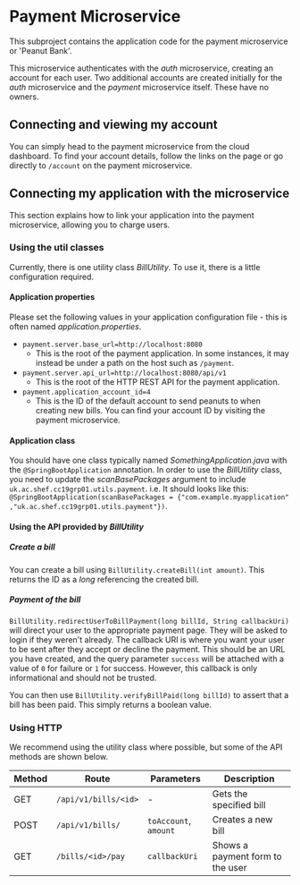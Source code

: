 # Payment Microservice

This subproject contains the application code for the payment microservice or 'Peanut Bank'.

This microservice authenticates with the _auth_ microservice, creating an account for each user. Two additional accounts are created initially for the _auth_ microservice and the _payment_ microservice itself. These have no owners.

## Connecting and viewing my account

You can simply head to the payment microservice from the cloud dashboard. To find your account details, follow the links on the page or go directly to `/account` on the payment microservice.

## Connecting my application with the microservice

This section explains how to link your application into the payment microservice, allowing you to charge users.

### Using the util classes

Currently, there is one utility class _BillUtility_. To use it, there is a little configuration required.

#### Application properties

Please set the following values in your application configuration file - this is often named _application.properties_.

- `payment.server.base_url=http://localhost:8080`
    - This is the root of the payment application. In some instances, it may instead be under a path on the host such as `/payment`.
- `payment.server.api_url=http://localhost:8080/api/v1`
    - This is the root of the HTTP REST API for the payment application.
- `payment.application_account_id=4`
    - This is the ID of the default account to send peanuts to when creating new bills. You can find your account ID by visiting the payment microservice.

#### Application class

You should have one class typically named _SomethingApplication.java_ with the `@SpringBootApplication` annotation. In order to use the _BillUtility_ class, you need to update the _scanBasePackages_ argument to include `uk.ac.shef.cc19grp01.utils.payment`. i.e. It should looks like this: `@SpringBootApplication(scanBasePackages = {"com.example.myapplication" ,"uk.ac.shef.cc19grp01.utils.payment"})`.

#### Using the API provided by _BillUtility_

##### Create a bill

You can create a bill using `BillUtility.createBill(int amount)`. This returns the ID as a _long_ referencing the created bill.

##### Payment of the bill

`BillUtility.redirectUserToBillPayment(long billId, String callbackUri)` will direct your user to the appropriate payment page. They will be asked to login if they weren't already. The callback URI is where you want your user to be sent after they accept or decline the payment. This should be an URL you have created, and the query parameter `success` will be attached with a value of `0` for failure or `1` for success. However, this callback is only informational and should not be trusted.

You can then use `BillUtility.verifyBillPaid(long billId)` to assert that a bill has been paid. This simply returns a boolean value.

### Using HTTP

We recommend using the utility class where possible, but some of the API methods are shown below.

| Method | Route                | Parameters            | Description                      |
|--------|----------------------|-----------------------|----------------------------------|
| GET    | `/api/v1/bills/<id>` | -                     | Gets the specified bill          |
| POST   | `/api/v1/bills/`     | `toAccount`, `amount` | Creates a new bill               |
| GET    | `/bills/<id>/pay`    | `callbackUri`         | Shows a payment form to the user |
